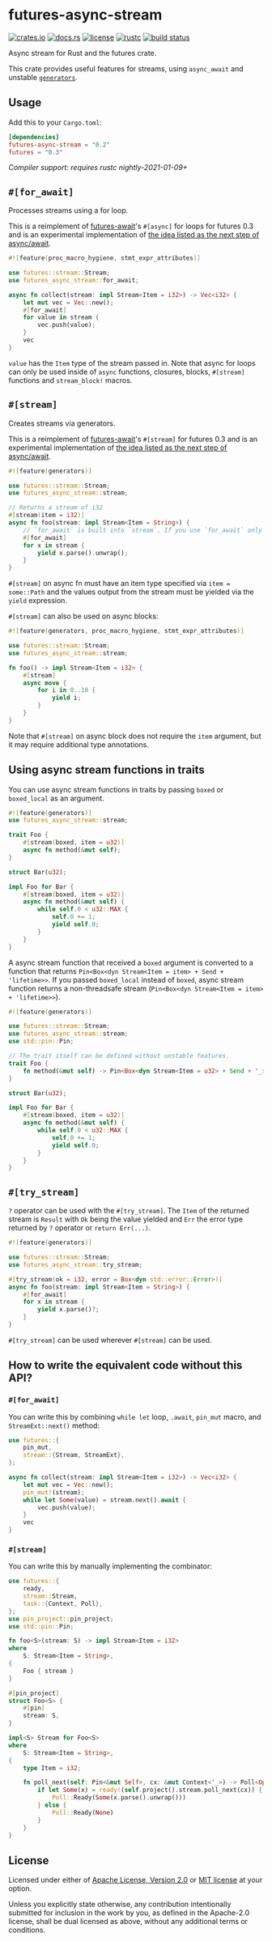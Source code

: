 # futures-async-stream

[![crates.io](https://img.shields.io/crates/v/futures-async-stream?style=flat-square&logo=rust)](https://crates.io/crates/futures-async-stream)
[![docs.rs](https://img.shields.io/badge/docs.rs-futures--async--stream-blue?style=flat-square)](https://docs.rs/futures-async-stream)
[![license](https://img.shields.io/badge/license-Apache--2.0_OR_MIT-blue?style=flat-square)](#license)
[![rustc](https://img.shields.io/badge/rustc-nightly--2021--01--09+-orange?style=flat-square&logo=rust)](https://www.rust-lang.org)
[![build status](https://img.shields.io/github/workflow/status/taiki-e/futures-async-stream/CI/main?style=flat-square&logo=github)](https://github.com/taiki-e/futures-async-stream/actions)

Async stream for Rust and the futures crate.

This crate provides useful features for streams, using `async_await` and
unstable [`generators`](https://github.com/rust-lang/rust/issues/43122).

## Usage

Add this to your `Cargo.toml`:

```toml
[dependencies]
futures-async-stream = "0.2"
futures = "0.3"
```

*Compiler support: requires rustc nightly-2021-01-09+*

## `#[for_await]`

Processes streams using a for loop.

This is a reimplement of [futures-await]'s `#[async]` for loops for
futures 0.3 and is an experimental implementation of [the idea listed as the
next step of async/await](https://github.com/rust-lang/rfcs/blob/HEAD/text/2394-async_await.md#for-await-and-processing-streams).

```rust
#![feature(proc_macro_hygiene, stmt_expr_attributes)]

use futures::stream::Stream;
use futures_async_stream::for_await;

async fn collect(stream: impl Stream<Item = i32>) -> Vec<i32> {
    let mut vec = Vec::new();
    #[for_await]
    for value in stream {
        vec.push(value);
    }
    vec
}
```

`value` has the `Item` type of the stream passed in. Note that async for
loops can only be used inside of `async` functions, closures, blocks,
`#[stream]` functions and `stream_block!` macros.

## `#[stream]`

Creates streams via generators.

This is a reimplement of [futures-await]'s `#[stream]` for futures 0.3 and
is an experimental implementation of [the idea listed as the next step of
async/await](https://github.com/rust-lang/rfcs/blob/HEAD/text/2394-async_await.md#generators-and-streams).

```rust
#![feature(generators)]

use futures::stream::Stream;
use futures_async_stream::stream;

// Returns a stream of i32
#[stream(item = i32)]
async fn foo(stream: impl Stream<Item = String>) {
    // `for_await` is built into `stream`. If you use `for_await` only in `stream`, there is no need to import `for_await`.
    #[for_await]
    for x in stream {
        yield x.parse().unwrap();
    }
}
```

`#[stream]` on async fn must have an item type specified via
`item = some::Path` and the values output from the stream must be yielded
via the `yield` expression.

`#[stream]` can also be used on async blocks:

```rust
#![feature(generators, proc_macro_hygiene, stmt_expr_attributes)]

use futures::stream::Stream;
use futures_async_stream::stream;

fn foo() -> impl Stream<Item = i32> {
    #[stream]
    async move {
        for i in 0..10 {
            yield i;
        }
    }
}
```

Note that `#[stream]` on async block does not require the `item` argument,
but it may require additional type annotations.

## Using async stream functions in traits

You can use async stream functions in traits by passing `boxed` or
`boxed_local` as an argument.

```rust
#![feature(generators)]
use futures_async_stream::stream;

trait Foo {
    #[stream(boxed, item = u32)]
    async fn method(&mut self);
}

struct Bar(u32);

impl Foo for Bar {
    #[stream(boxed, item = u32)]
    async fn method(&mut self) {
        while self.0 < u32::MAX {
            self.0 += 1;
            yield self.0;
        }
    }
}
```

A async stream function that received a `boxed` argument is converted to a
function that returns `Pin<Box<dyn Stream<Item = item> + Send + 'lifetime>>`.
If you passed `boxed_local` instead of `boxed`, async stream function
returns a non-threadsafe stream (`Pin<Box<dyn Stream<Item = item> + 'lifetime>>`).

```rust
#![feature(generators)]

use futures::stream::Stream;
use futures_async_stream::stream;
use std::pin::Pin;

// The trait itself can be defined without unstable features.
trait Foo {
    fn method(&mut self) -> Pin<Box<dyn Stream<Item = u32> + Send + '_>>;
}

struct Bar(u32);

impl Foo for Bar {
    #[stream(boxed, item = u32)]
    async fn method(&mut self) {
        while self.0 < u32::MAX {
            self.0 += 1;
            yield self.0;
        }
    }
}
```

## `#[try_stream]`

`?` operator can be used with the `#[try_stream]`. The `Item` of the
returned stream is `Result` with `Ok` being the value yielded and `Err` the
error type returned by `?` operator or `return Err(...)`.

```rust
#![feature(generators)]

use futures::stream::Stream;
use futures_async_stream::try_stream;

#[try_stream(ok = i32, error = Box<dyn std::error::Error>)]
async fn foo(stream: impl Stream<Item = String>) {
    #[for_await]
    for x in stream {
        yield x.parse()?;
    }
}
```

`#[try_stream]` can be used wherever `#[stream]` can be used.

<!--
## List of features that may be added in the future as an extension of this feature:

- `async_sink` (https://github.com/rust-lang-nursery/futures-rs/pull/1548#issuecomment-486205382)
- Support `.await` in macro (https://github.com/rust-lang-nursery/futures-rs/pull/1548#discussion_r285341883)
- Parallel version of `for_await` (https://github.com/rustasync/runtime/pull/25)
-->

## How to write the equivalent code without this API?

### `#[for_await]`

You can write this by combining `while let` loop, `.await`, `pin_mut` macro,
and `StreamExt::next()` method:

```rust
use futures::{
    pin_mut,
    stream::{Stream, StreamExt},
};

async fn collect(stream: impl Stream<Item = i32>) -> Vec<i32> {
    let mut vec = Vec::new();
    pin_mut!(stream);
    while let Some(value) = stream.next().await {
        vec.push(value);
    }
    vec
}
```

### `#[stream]`

You can write this by manually implementing the combinator:

```rust
use futures::{
    ready,
    stream::Stream,
    task::{Context, Poll},
};
use pin_project::pin_project;
use std::pin::Pin;

fn foo<S>(stream: S) -> impl Stream<Item = i32>
where
    S: Stream<Item = String>,
{
    Foo { stream }
}

#[pin_project]
struct Foo<S> {
    #[pin]
    stream: S,
}

impl<S> Stream for Foo<S>
where
    S: Stream<Item = String>,
{
    type Item = i32;

    fn poll_next(self: Pin<&mut Self>, cx: &mut Context<'_>) -> Poll<Option<Self::Item>> {
        if let Some(x) = ready!(self.project().stream.poll_next(cx)) {
            Poll::Ready(Some(x.parse().unwrap()))
        } else {
            Poll::Ready(None)
        }
    }
}
```

[futures-await]: https://github.com/alexcrichton/futures-await

## License

Licensed under either of [Apache License, Version 2.0](LICENSE-APACHE) or
[MIT license](LICENSE-MIT) at your option.

Unless you explicitly state otherwise, any contribution intentionally submitted
for inclusion in the work by you, as defined in the Apache-2.0 license, shall
be dual licensed as above, without any additional terms or conditions.
